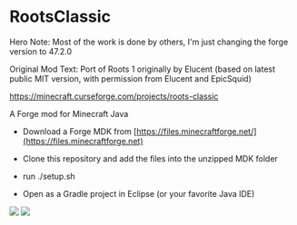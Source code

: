 # RootsClassic
Hero Note: Most of the work is done by others, I'm just changing the forge version to 47.2.0

Original Mod Text:
Port of Roots 1 originally by Elucent (based on latest public MIT version, with permission from Elucent and EpicSquid)

https://minecraft.curseforge.com/projects/roots-classic

A Forge mod for Minecraft Java

- Download a Forge MDK from [https://files.minecraftforge.net/](https://files.minecraftforge.net)

- Clone this repository and add the files into the unzipped MDK folder

- run ./setup.sh

- Open as a Gradle project in Eclipse (or your favorite Java IDE)

[![](http://cf.way2muchnoise.eu/295780.svg)](https://www.curseforge.com/minecraft/mc-mods/roots-classic) 
[![](http://cf.way2muchnoise.eu/versions/295780.svg)](https://www.curseforge.com/minecraft/mc-mods/roots-classic)

